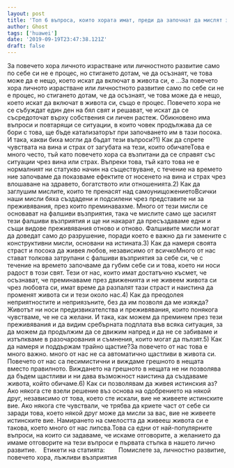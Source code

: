 ```yaml
---
layout: post
title: 'Топ 6 въпроса, които хората имат, преди да започнат да мислят за личностното си развитие'
author: Ghost
tags: ['huawei']
date: '2019-09-19T23:47:38.121Z'
draft: false
---
```


За повечето хора личното израстване или личностното развитие само по себе си не е процес, но стигането дотам, че да осъзнаят, че това може да е нещо, което искат да включат в живота си, е ...За повечето хора личното израстване или личностното развитие само по себе си не е процес, но стигането дотам, че да осъзнаят, че това може да е нещо, което искат да включат в живота си, също е процес. Повечето хора не се събуждат един ден на бял свят и решават, че искат да се съсредоточат върху собствения си личен растеж. Обикновено има въпроси и повтарящи се ситуации, в които човек продължава да се бори с това, ще бъде катализаторът при започването им в тази посока. И така, какви биха могли да бъдат тези въпроси?1) Как да спрете чувствата на вина и страх от загубата на тези, които обичатеТова е много често, тъй като повечето хора са възпитани да се справят със ситуации чрез вина или страх. Въпреки това, тъй като това не е нормалният ни статукво начин на съществуване, с течение на времето ние започваме да показваме ефектите от носенето на вина и страх чрез влошаване на здравето, богатството или отношенията.2) Как да заглушим мислите, които те пренасят над самоунищожениетоВсички наши мисли бяха създадени и подсилени чрез представите ни за преживявания, през които преминавахме. Много от тези мисли се основават на фалшиви възприятия, така че мислите само ще засилят тези фалшиви възприятия и ще ни накарат да пресъздаваме едни и същи видове преживявания отново и отново. Фалшивите мисли могат да доведат само до разрушение, поради което е важно да ги замените с конструктивни мисли, основани на истината.3) Как да намеря своята страст и посока да живея любов, независимо от всичкоМного от нас стават толкова затрупани с фалшиви възприятия за себе си, че с течение на времето започваме да губим себе си и това, което ни носи радост в този свят. Тези от нас, които имат достатъчно късмет, че осъзнават, че преминаваме през движенията и не живеем живота си чрез любовта си, имат време да разпалят тази страст и наистина да променят живота си и тези около нас.4) Как да преодолея неприятностите и неприязъните, без да им позволя да ме изяжда?Животът ни носи предизвикателства и преживявания, които понякога чувстваме, че не са желани. И така, как можем да преминем през тези преживявания и да видим сребърната подплата във всяка ситуация, за да можем да продължим да се движим напред и да не се забиваме и изтъпкваме в разочарования и съмнения, които могат да пълзят.5) Как да намеря и поддържам трайно щастие?За повечето от нас това е много важно. много от нас не са автоматично щастливи в живота си. Повечето от нас са песимистични и виждаме грешното в нещата вместо правилното. Виждането на грешното в нещата не ни позволява да бъдем щастливи и ни дава възможност наистина да създаваме живота, който обичаме.6) Как си позволявам да живея истинския аз?Ако някога сте взели решение въз основа на одобрението на някой друг, независимо от това, което сте искали, вие не живеете истинските вие. Ако някога сте чувствали, че трябва да криете част от себе си заради това, което някой друг може да мисли за вас, вие не живеете истинските вие. Намирането на смелостта да живееш живота си е такова, което много от нас липсва.Това са едни от най-популярните въпроси, на които си задаваме, че искаме отговорите, а желанието да имаме отговорите на тези въпроси е първата стъпка в нашето лично развитие.    Етикети на статията:        Помислете за, личностно развитие, повечето хора, лъжливи възприятия
